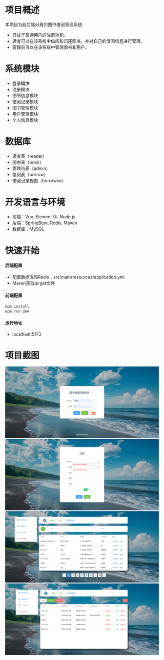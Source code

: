 # 项目概述
本项目为前后端分离的图书借阅管理系统
- 开放了普通用户的注册功能。
- 读者可以在该系统中借阅和归还图书，并对自己的借阅信息进行管理。
- 管理员可以在该系统中管理图书和用户。
# 系统模块
- 登录模块
- 注册模块
- 图书信息模块
- 借阅记录模块
- 图书管理模块
- 用户管理模块
- 个人信息模块
# 数据库
- 读者表（reader）
- 图书表（book）
- 管理员表（admin）
- 借阅表（borrow）
- 借阅记录视图（borrowvo）
# 开发语言与环境
- 前端：Vue, Element UI, Node.js
- 后端：SpringBoot, Redis, Maven
- 数据库：MySQL
# 快速开始
#### 后端配置
- 配置数据库和Redis：src/main/resources/application.yml
- Maven获取target文件 
#### 前端配置
```language
npm install
npm run dev
```
#### 运行地址
- localhost:5173
# 项目截图
![登录界面](/项目演示/登录界面.png)
![注册界面](/项目演示/注册界面.png)
![图书信息](/项目演示/图书信息.png)
![借阅记录](/项目演示/借阅记录.png)
